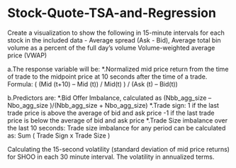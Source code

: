 # Stock-Quote-TSA-and-Regression
Create a visualization to show the following in 15-minute intervals for each stock in the included data -
    Average spread (Ask - Bid), 
    Average total bin volume as a percent of the full day’s volume 
    Volume-weighted average price (VWAP)



a.The response variable will be: 
*.Normalized mid price return from the time of trade to the midpoint price at 10 seconds after the time of a trade. 
        Formula: ( (Mid (t+10) – Mid (t)) / Mid(t) ) / (Ask (t) – Bid(t)) 


b.Predictors are:
*.Bid Offer Imbalance, calculated as
(Nbb_agg_size – Nbo_agg_size )/(Nbb_agg_size + Nbo_agg_size) 
*.Trade sign: 
    1 if the last trade price is above the average of bid and ask price
    -1 if the last trade price is below the average of bid and ask price
*.Trade Size imbalance over the last 10 seconds: Trade size imbalance for any period can be calculated as:
    Sum ( Trade Sign x Trade Size ) 


Calculating the 15-second volatility (standard deviation of mid price returns) for SHOO in each 30 minute interval. The volatility in annualized terms. 
